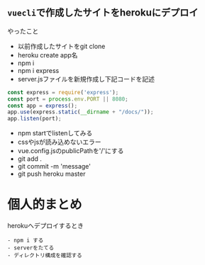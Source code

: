 ## `vuecli`で作成したサイトをherokuにデプロイ
やったこと  
- 以前作成したサイトをgit clone  
- heroku create app名
- npm i  
- npm i express  
- server.jsファイルを新規作成し下記コードを記述
```js:server.js
const express = require('express');
const port = process.env.PORT || 8080;
const app = express();
app.use(express.static(__dirname + "/docs/"));
app.listen(port);
```
- npm startでlistenしてみる  
- cssやjsが読み込めないエラー
- vue.config.jsのpublicPathを'/'にする
- git add .
- git commit -m 'message'
- git push heroku master

# 個人的まとめ
herokuへデプロイするとき
```
- npm i する
- serverをたてる
- ディレクトリ構成を確認する
```